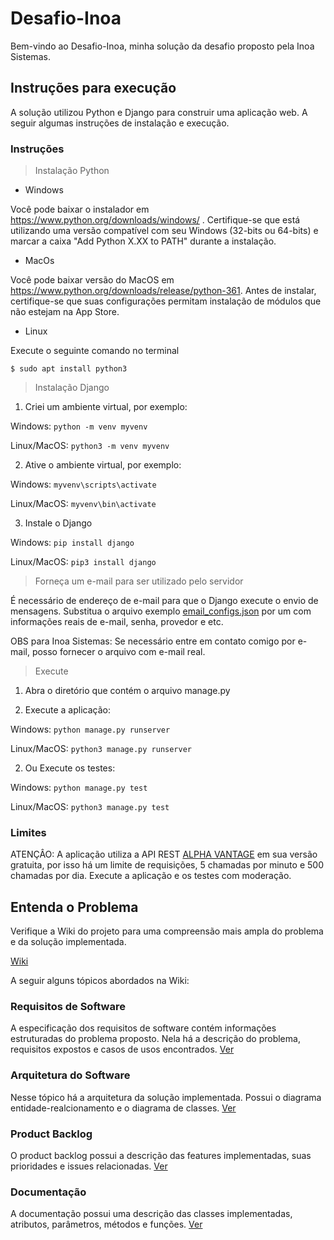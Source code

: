 # Desafio-Inoa
Bem-vindo ao Desafio-Inoa, minha solução da desafio proposto pela Inoa Sistemas.

## Instruções para execução
A solução utilizou Python e Django para construir uma aplicação web. A seguir algumas instruções de instalação e execução.

### Instruções
> Instalação Python

* Windows

Você pode baixar o instalador em https://www.python.org/downloads/windows/ . Certifique-se que está utilizando uma versão compatível com seu Windows (32-bits ou 64-bits) e 
marcar a caixa "Add Python X.XX to PATH" durante a instalação.

* MacOs

Você pode baixar versão do MacOS em  https://www.python.org/downloads/release/python-361. Antes de instalar, certifique-se que suas configurações permitam instalação de módulos
que não estejam na App Store.

* Linux

Execute o seguinte comando no terminal

`$ sudo apt install python3`

> Instalação Django

1. Criei um ambiente virtual, por exemplo:

Windows: `python -m venv myvenv`

Linux/MacOS: `python3 -m venv myvenv`

2. Ative o ambiente virtual, por exemplo:

Windows: `myvenv\scripts\activate`

Linux/MacOS: `myvenv\bin\activate`

3. Instale o Django

Windows: `pip install django`

Linux/MacOS: `pip3 install django`

> Forneça um e-mail para ser utilizado pelo servidor

É necessário de endereço de e-mail para que o Django execute o envio de mensagens. Substitua o arquivo exemplo [email_configs.json](https://github.com/PedroAntonioFS/Desafio-Inoa/blob/main/email_configs.json) por um com informações reais de e-mail, senha, provedor e etc.

OBS para Inoa Sistemas: Se necessário entre em contato comigo por e-mail, posso fornecer o arquivo com e-mail real.

> Execute

1. Abra o diretório que contém o arquivo manage.py

2. Execute a aplicação:

Windows: `python manage.py runserver`

Linux/MacOS: `python3 manage.py runserver`

2. Ou Execute os testes:

Windows: `python manage.py test`

Linux/MacOS: `python3 manage.py test`

### Limites
ATENÇÂO: A aplicação utiliza a API REST [ALPHA VANTAGE](https://www.alphavantage.co/) em sua versão gratuita, por isso há um limite de requisições, 5 chamadas por minuto e 500 chamadas por dia. Execute a aplicação e os testes com moderação.

## Entenda o Problema
Verifique a Wiki do projeto para uma compreensão mais ampla do problema e da solução implementada.

[Wiki](https://github.com/PedroAntonioFS/Desafio-Inoa/wiki)

A seguir alguns tópicos abordados na Wiki:

### Requisitos de Software
A especificação dos requisitos de software contém informações estruturadas do problema proposto. Nela há a descrição do problema, requisitos expostos e casos de usos encontrados.
[Ver](https://drive.google.com/file/d/1Yn1OREJIaLayQKNKZGOm9vAsNNeAHZDh/view)

### Arquitetura do Software
Nesse tópico há a arquitetura da solução implementada. Possui o diagrama entidade-realcionamento e o diagrama de classes.
[Ver](https://github.com/PedroAntonioFS/Desafio-Inoa/wiki/Arquitetura-do-Software)

### Product Backlog
O product backlog possui a descrição das features implementadas, suas prioridades e issues relacionadas.
[Ver](https://github.com/PedroAntonioFS/Desafio-Inoa/wiki/Product-Backlog)

### Documentação
A documentação possui uma descrição das classes implementadas, atributos, parâmetros, métodos e funções.
[Ver](https://github.com/PedroAntonioFS/Desafio-Inoa/wiki/Documenta%C3%A7%C3%A3o)
